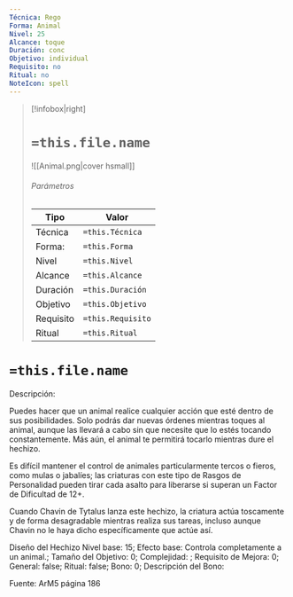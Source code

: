 ```yaml
---
Técnica: Rego
Forma: Animal
Nivel: 25
Alcance: toque 
Duración: conc  
Objetivo: individual
Requisito: no
Ritual: no
NoteIcon: spell
---
```


> [!infobox|right]
> # `=this.file.name`
> ![[Animal.png|cover hsmall]]
> ###### Parámetros
> Tipo |  Valor |
> ---|---|
> Técnica  | `=this.Técnica`  |
> Forma: | `=this.Forma`  |
> Nivel | `=this.Nivel`  |
> Alcance | `=this.Alcance` |
> Duración | `=this.Duración` |
> Objetivo | `=this.Objetivo` |
> Requisito | `=this.Requisito` |
> Ritual | `=this.Ritual` |

# `=this.file.name`
Descripción: <p>Puedes hacer que un animal realice cualquier acción que esté dentro de sus posibilidades. Solo podrás dar nuevas órdenes mientras toques al animal, aunque las llevará a cabo sin que necesite que lo estés tocando constantemente. Más aún, el animal te permitirá tocarlo mientras dure el hechizo. </p><p>Es difícil mantener el control de animales particularmente tercos o fieros, como mulas o jabalíes; las criaturas con este tipo de Rasgos de Personalidad pueden tirar cada asalto para liberarse si superan un Factor de Dificultad de 12+.  </p><p>Cuando Chavin de Tytalus lanza este hechizo, la criatura actúa toscamente y de forma desagradable mientras realiza sus tareas, incluso aunque Chavin no le haya dicho específicamente que actúe así.</p>

Diseño del Hechizo
Nivel base: 15; Efecto base: Controla completamente a un animal.;  Tamaño del Objetivo: 0; Complejidad: ; Requisito de Mejora: 0; General: false; Ritual: false; Bono: 0; Descripción del Bono: 

Fuente: ArM5 página 186